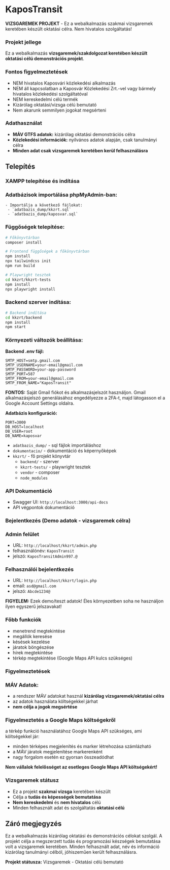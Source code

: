 # KaposTransit

**VIZSGAREMEK PROJEKT** - Ez a webalkalmazás szakmai vizsgaremek keretében készült oktatási célra. Nem hivatalos szolgáltatás!

[](https://youtu.be/wss1GX4RN0A?feature=shared)


### Projekt jellege
Ez a webalkalmazás **vizsgaremek/szakdolgozat keretében készült oktatási célú demonstrációs projekt**.

### Fontos figyelmeztetések
- NEM hivatalos Kaposvári közlekedési alkalmazás
- NEM áll kapcsolatban a Kaposvár Közlekedési Zrt.-vel vagy bármely hivatalos közlekedési szolgáltatóval
- NEM kereskedelmi célú termék
- Kizárólag oktatási/vizsga célú bemutató
- Nem akarunk semmilyen jogokat megsérteni

### Adathasználat
- **MÁV GTFS adatok:** kizárólag oktatási demonstrációs célra
- **Közlekedési információk:** nyilvános adatok alapján, csak tanulmányi célra
- **Minden adat csak vizsgaremek keretében kerül felhasználásra**

## Telepítés

### XAMPP telepítése és indítása

### Adatbázisok importálása phpMyAdmin-ban:
    - Importálja a következő fájlokat:
     - `adatbazis_dump/kkzrt.sql`
     - `adatbazis_dump/kaposvar.sql`

### Függőségek telepítése:
   ```bash
   # Főkönyvtárban 
   composer install
   
   # Frontend függőségek a főkönyvtárban 
   npm install
   npx tailwindcss init
   npm run build
   
   # Playwright tesztek
   cd kkzrt/kkzrt-tests
   npm install
   npx playwright install
   ```

### Backend szerver indítása:
   ```bash
   # Backend indítása
   cd kkzrt/backend
   npm install
   npm start
   ```

### Környezeti változók beállítása:

**Backend .env fájl:**
   ```env
   SMTP_HOST=smtp.gmail.com
   SMTP_USERNAME=your-email@gmail.com
   SMTP_PASSWORD=your-app-password
   SMTP_PORT=587
   SMTP_FROM=your-email@gmail.com
   SMTP_FROM_NAME="KaposTransit"
   ```

**FONTOS:** Saját Gmail fiókot és alkalmazásjelszót használjon. Gmail alkalmazásjelszó generálásához engedélyezze a 2FA-t, majd látogasson el a Google Account Settings oldalra.

**Adatbázis konfiguráció:**
   ```env
   PORT=3000
   DB_HOST=localhost
   DB_USER=root
   DB_NAME=kaposvar
   ```


* `adatbazis_dump/` - sql fájlok importáláshoz
* `dokumentacio/` - dokumentáció és képernyőképek
* `kkzrt/` - fő projekt könyvtár
   * `backend/` - szerver 
   * `kkzrt-tests/` - playwright tesztek
   * `vendor` - composer
   * `node_modules`

### API Dokumentáció
* Swagger UI: `http://localhost:3000/api-docs`
* API végpontok dokumentáció

### Bejelentkezés (Demo adatok - vizsgaremek célra)

### Admin felület
* URL: `http://localhost/kkzrt/admin.php`
* felhasználónév: `KaposTransit`
* jelszó: `KaposTransitAdmin997.@`

### Felhasználói bejelentkezés
* URL: `http://localhost/kkzrt/login.php`
* email: `asd@gmail.com`
* jelszó: `Abcde1234@`

**FIGYELEM:** Ezek demo/teszt adatok! Éles környezetben soha ne használjon ilyen egyszerű jelszavakat!

### Főbb funkciók
* menetrend megtekintése
* megállók keresése
* késések kezelése
* járatok böngészése
* hírek megtekintése
* térkép megtekintése (Google Maps API kulcs szükséges)

### Figyelmeztetések

### MÁV Adatok:
* a rendszer MÁV adatokat használ **kizárólag vizsgaremek/oktatási célra**
* az adatok használata költségekkel járhat
* **nem célja a jogok megsértése**

### Figyelmeztetés a Google Maps költségekről 
a térkép funkció használatához Google Maps API szükséges, ami költségekkel jár:
* minden térképes megjelenítés és marker létrehozása számlázható
* a MÁV járatok megjelenítése markerenként
* nagy forgalom esetén ez gyorsan összeadódhat

**Nem vállalok felelősséget az esetleges Google Maps API költségekért!**

### Vizsgaremek státusz
* Ez a projekt **szakmai vizsga** keretében készült
* Célja a **tudás és képességek bemutatása**
* **Nem kereskedelmi** és **nem hivatalos** célú
* Minden felhasznált adat és szolgáltatás **oktatási célú**

## Záró megjegyzés

Ez a webalkalmazás kizárólag oktatási és demonstrációs célokat szolgál. A projekt célja a megszerzett tudás és programozási készségek bemutatása volt a vizsgaremek keretében. Minden felhasznált adat, név és információ kizárólag tanulmányi célból, jóhiszeműen került felhasználásra.

**Projekt státusza:** Vizsgaremek - Oktatási célú bemutató
